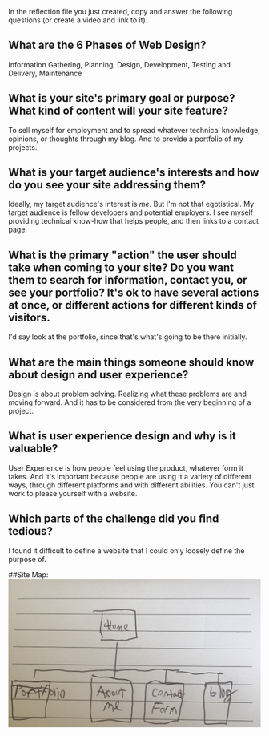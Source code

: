 In the reflection file you just created, copy and answer the following questions (or create a video and link to it).

## What are the 6 Phases of Web Design?
Information Gathering, Planning, Design, Development, Testing and Delivery, Maintenance

## What is your site's primary goal or purpose? What kind of content will your site feature?
To sell myself for employment and to spread whatever technical knowledge, opinions, or thoughts through my blog. And to provide a portfolio of my projects.

## What is your target audience's interests and how do you see your site addressing them?
Ideally, my target audience's interest is *me*. But I'm not that egotistical. My target audience is fellow developers and potential employers. I see myself providing technical know-how that helps people, and then links to a contact page.
## What is the primary "action" the user should take when coming to your site? Do you want them to search for information, contact you, or see your portfolio? It's ok to have several actions at once, or different actions for different kinds of visitors.
I'd say look at the portfolio, since that's what's going to be there initially.

## What are the main things someone should know about design and user experience?
Design is about problem solving. Realizing what these problems are and moving forward. And it has to be considered from the very beginning of a project.

## What is user experience design and why is it valuable?
User Experience is how people feel using the product, whatever form it takes. And it's important because people are using it a variety of different ways, through different platforms and with different abilities. You can't just work to please yourself with a website.
## Which parts of the challenge did you find tedious?
I found it difficult to define a website that I could only loosely define the purpose of.

##Site Map:
![Picture](imgs/site-map.jpg)